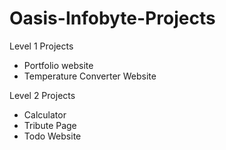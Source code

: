 # Oasis-Infobyte-Projects

Level 1 Projects
 - Portfolio website
 - Temperature Converter Website

Level 2 Projects
  - Calculator
  - Tribute Page
  - Todo Website
